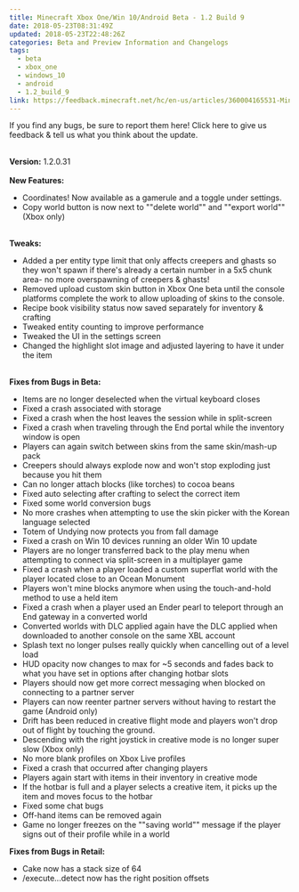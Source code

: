 ```yaml
---
title: Minecraft Xbox One/Win 10/Android Beta - 1.2 Build 9
date: 2018-05-23T08:31:49Z
updated: 2018-05-23T22:48:26Z
categories: Beta and Preview Information and Changelogs
tags:
  - beta
  - xbox_one
  - windows_10
  - android
  - 1.2_build_9
link: https://feedback.minecraft.net/hc/en-us/articles/360004165531-Minecraft-Xbox-One-Win-10-Android-Beta-1-2-Build-9
---
```


If you find any bugs, be sure to report them here! Click here to give us feedback & tell us what you think about the update.

\
**Version:** 1.2.0.31\
\
**New Features:**

-   Coordinates! Now available as a gamerule and a toggle under settings.
-   Copy world button is now next to \"\"delete world\"\" and \"\"export world\"\" (Xbox only)

\
**Tweaks:**

-   Added a per entity type limit that only affects creepers and ghasts so they won\'t spawn if there\'s already a certain number in a 5x5 chunk area- no more overspawning of creepers & ghasts!
-   Removed upload custom skin button in Xbox One beta until the console platforms complete the work to allow uploading of skins to the console.
-   Recipe book visibility status now saved separately for inventory & crafting
-   Tweaked entity counting to improve performance
-   Tweaked the UI in the settings screen
-   Changed the highlight slot image and adjusted layering to have it under the item

\
**Fixes from Bugs in Beta:**

-   Items are no longer deselected when the virtual keyboard closes
-   Fixed a crash associated with storage
-   Fixed a crash when the host leaves the session while in split-screen
-   Fixed a crash when traveling through the End portal while the inventory window is open
-   Players can again switch between skins from the same skin/mash-up pack
-   Creepers should always explode now and won\'t stop exploding just because you hit them
-   Can no longer attach blocks (like torches) to cocoa beans
-   Fixed auto selecting after crafting to select the correct item
-   Fixed some world conversion bugs
-   No more crashes when attempting to use the skin picker with the Korean language selected
-   Totem of Undying now protects you from fall damage
-   Fixed a crash on Win 10 devices running an older Win 10 update
-   Players are no longer transferred back to the play menu when attempting to connect via split-screen in a multiplayer game
-   Fixed a crash when a player loaded a custom superflat world with the player located close to an Ocean Monument
-   Players won\'t mine blocks anymore when using the touch-and-hold method to use a held item
-   Fixed a crash when a player used an Ender pearl to teleport through an End gateway in a converted world
-   Converted worlds with DLC applied again have the DLC applied when downloaded to another console on the same XBL account
-   Splash text no longer pulses really quickly when cancelling out of a level load
-   HUD opacity now changes to max for \~5 seconds and fades back to what you have set in options after changing hotbar slots
-   Players should now get more correct messaging when blocked on connecting to a partner server
-   Players can now reenter partner servers without having to restart the game (Android only)
-   Drift has been reduced in creative flight mode and players won\'t drop out of flight by touching the ground.
-   Descending with the right joystick in creative mode is no longer super slow (Xbox only)
-   No more blank profiles on Xbox Live profiles
-   Fixed a crash that occurred after changing players
-   Players again start with items in their inventory in creative mode
-   If the hotbar is full and a player selects a creative item, it picks up the item and moves focus to the hotbar
-   Fixed some chat bugs
-   Off-hand items can be removed again
-   Game no longer freezes on the \"\"saving world\"\" message if the player signs out of their profile while in a world

**Fixes from Bugs in Retail:**

-   Cake now has a stack size of 64
-   /execute...detect now has the right position offsets

<div>

 

</div>
